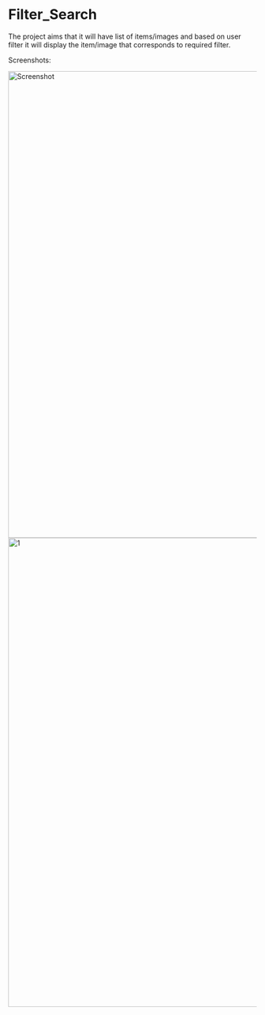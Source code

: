 # Filter_Search
The project aims that it will have list of items/images and based on user filter it will display the item/image that corresponds to required filter.

Screenshots:

<img width="946" alt="Screenshot" src="https://user-images.githubusercontent.com/67001353/110778355-42a1df80-8288-11eb-895c-ad0ec1b73607.png">

<img width="951" alt="1" src="https://user-images.githubusercontent.com/67001353/110778413-52212880-8288-11eb-99d6-80319b226bc3.png">

